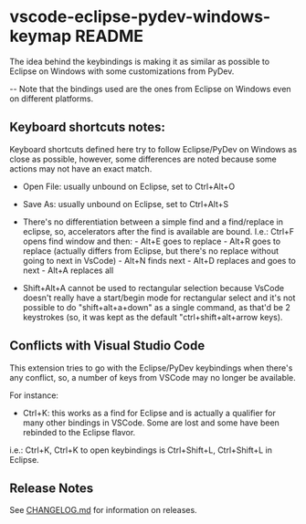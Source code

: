 # vscode-eclipse-pydev-windows-keymap README

The idea behind the keybindings is making it as similar as possible to Eclipse on Windows with some customizations from PyDev.

-- Note that the bindings used are the ones from Eclipse on Windows even on different platforms.

## Keyboard shortcuts notes:

Keyboard shortcuts defined here try to follow Eclipse/PyDev on Windows as close as possible, however, some differences are noted because some actions may not have an exact match.

- Open File: usually unbound on Eclipse, set to Ctrl+Alt+O
- Save As: usually unbound on Eclipse, set to Ctrl+Alt+S

- There's no differentiation between a simple find and a find/replace in eclipse, so, accelerators after the find is available are bound.
    I.e.: Ctrl+F opens find window and then:
        - Alt+E goes to replace
        - Alt+R goes to replace (actually differs from Eclipse, but there's no replace without going to next in VsCode)
        - Alt+N finds next
        - Alt+D replaces and goes to next
        - Alt+A replaces all

- Shift+Alt+A cannot be used to rectangular selection because VsCode doesn't really have a start/begin mode for rectangular select and it's not possible to do "shift+alt+a+down" as a single command, as that'd be 2 keystrokes (so, it was kept as the default "ctrl+shift+alt+arrow keys).

## Conflicts with Visual Studio Code

This extension tries to go with the Eclipse/PyDev keybindings when there's any conflict, so, a number of keys from VSCode may no longer be available.

For instance:

- Ctrl+K: this works as a find for Eclipse and is actually a qualifier for many other bindings in VSCode. Some are lost and some have been rebinded to the Eclipse flavor.

i.e.: Ctrl+K, Ctrl+K to open keybindings is Ctrl+Shift+L, Ctrl+Shift+L in Eclipse.

## Release Notes

See [CHANGELOG.md](CHANGELOG.md) for information on releases.